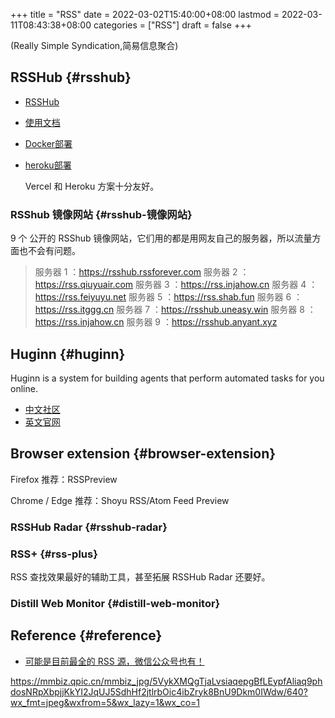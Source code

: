 +++
title = "RSS"
date = 2022-03-02T15:40:00+08:00
lastmod = 2022-03-11T08:43:38+08:00
categories = ["RSS"]
draft = false
+++

(Really Simple Syndication,简易信息聚合)


## RSSHub {#rsshub}

-   [RSSHub](https://github.com/DIYgod/RSSHub)
-   [使用文档](https://docs.rsshub.app/)
-   [Docker部署](https://docs.rsshub.app/install/#docker-bu-shu)
-   [heroku部署](https://docs.rsshub.app/install/#bu-shu-dao-heroku)

    Vercel 和 Heroku 方案十分友好。


### RSShub 镜像网站 {#rsshub-镜像网站}

9 个 公开的 RSShub 镜像网站，它们用的都是用网友自己的服务器，所以流量方面也不会有问题。

> 服务器 1 ：<https://rsshub.rssforever.com>
> 服务器 2 ：<https://rss.qiuyuair.com>
> 服务器 3 ：<https://rss.injahow.cn>
> 服务器 4 ：<https://rss.feiyuyu.net>
> 服务器 5 ：<https://rss.shab.fun>
> 服务器 6 ：<https://rss.itggg.cn>
> 服务器 7 ：<https://rsshub.uneasy.win>
> 服务器 8 ：<https://rss.injahow.cn>
> 服务器 9 ：<https://rsshub.anyant.xyz>


## Huginn {#huginn}

Huginn is a system for building agents that perform automated tasks for you online.

-   [中文社区](https://huginn.cn/home/)
-   [英文官网](http://huginn.com/)


## Browser extension {#browser-extension}

Firefox 推荐：RSSPreview

Chrome / Edge 推荐：Shoyu RSS/Atom Feed Preview


### RSSHub Radar {#rsshub-radar}


### RSS+ {#rss-plus}

RSS 查找效果最好的辅助工具，甚至拓展 RSSHub Radar 还要好。


### Distill Web Monitor {#distill-web-monitor}


## Reference {#reference}

-   [可能是目前最全的 RSS 源，微信公众号也有！](https://mp.weixin.qq.com/s/K00wWvlAJu4KLbxru9-bXQ)

<https://mmbiz.qpic.cn/mmbiz_jpg/5VykXMQgTjaLvsiaqepgBfLEypfAliaq9phdosNRpXbpjjKkYI2JqUJ5SdhHf2jtlrbOic4ibZryk8BnU9Dkm0IWdw/640?wx_fmt=jpeg&wxfrom=5&wx_lazy=1&wx_co=1>